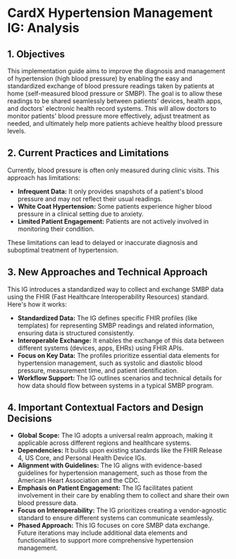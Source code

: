 # CardX Hypertension Management IG: Analysis

## 1. Objectives 

This implementation guide aims to improve the diagnosis and management of hypertension (high blood pressure) by enabling the easy and standardized exchange of blood pressure readings taken by patients at home (self-measured blood pressure or SMBP). The goal is to allow these readings to be shared seamlessly between patients' devices, health apps, and doctors' electronic health record systems. This will allow doctors to monitor patients' blood pressure more effectively, adjust treatment as needed, and ultimately help more patients achieve healthy blood pressure levels.

## 2. Current Practices and Limitations

Currently, blood pressure is often only measured during clinic visits. This approach has limitations:

* **Infrequent Data:** It only provides snapshots of a patient's blood pressure and may not reflect their usual readings.
* **White Coat Hypertension:** Some patients experience higher blood pressure in a clinical setting due to anxiety.
* **Limited Patient Engagement:** Patients are not actively involved in monitoring their condition.

These limitations can lead to delayed or inaccurate diagnosis and suboptimal treatment of hypertension.

## 3. New Approaches and Technical Approach

This IG introduces a standardized way to collect and exchange SMBP data using the FHIR (Fast Healthcare Interoperability Resources) standard. Here's how it works:

* **Standardized Data:** The IG defines specific FHIR profiles (like templates) for representing SMBP readings and related information, ensuring data is structured consistently.
* **Interoperable Exchange:** It enables the exchange of this data between different systems (devices, apps, EHRs) using FHIR APIs.
* **Focus on Key Data:** The profiles prioritize essential data elements for hypertension management, such as systolic and diastolic blood pressure, measurement time, and patient identification.
* **Workflow Support:** The IG outlines scenarios and technical details for how data should flow between systems in a typical SMBP program.

## 4. Important Contextual Factors and Design Decisions

* **Global Scope:** The IG adopts a universal realm approach, making it applicable across different regions and healthcare systems.
* **Dependencies:** It builds upon existing standards like the FHIR Release 4, US Core, and Personal Health Device IGs.
* **Alignment with Guidelines:** The IG aligns with evidence-based guidelines for hypertension management, such as those from the American Heart Association and the CDC.
* **Emphasis on Patient Engagement:** The IG facilitates patient involvement in their care by enabling them to collect and share their own blood pressure data.
* **Focus on Interoperability:** The IG prioritizes creating a vendor-agnostic standard to ensure different systems can communicate seamlessly.
* **Phased Approach:** This IG focuses on core SMBP data exchange. Future iterations may include additional data elements and functionalities to support more comprehensive hypertension management.
